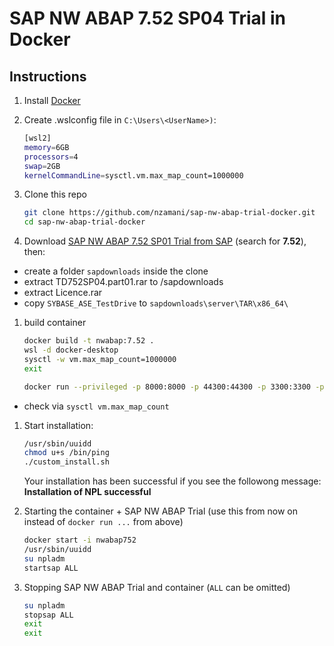 # SAP NW ABAP 7.52 SP04 Trial in Docker

## Instructions

1. Install [Docker](https://www.docker.com/community-edition)

1. Create .wslconfig file in `C:\Users\<UserName>)`:
    ```sh
    [wsl2]
    memory=6GB
    processors=4
    swap=2GB
    kernelCommandLine=sysctl.vm.max_map_count=1000000
     ```
        
1. Clone this repo

    ```sh
    git clone https://github.com/nzamani/sap-nw-abap-trial-docker.git
    cd sap-nw-abap-trial-docker
    ```
1. Download [SAP NW ABAP 7.52 SP01 Trial from SAP](https://developers.sap.com/germany/trials-downloads.html) (search for **7.52**), then:
- create a folder `sapdownloads` inside the clone
- extract TD752SP04.part01.rar to /sapdownloads
- extract Licence.rar
- copy `SYBASE_ASE_TestDrive` to `sapdownloads\server\TAR\x86_64\`
  
1.  build container
    ```sh
    docker build -t nwabap:7.52 .
    wsl -d docker-desktop  
    sysctl -w vm.max_map_count=1000000  
    exit  
    ```

    ```sh
    docker run --privileged -p 8000:8000 -p 44300:44300 -p 3300:3300 -p 3200:3200 -h vhcalnplci --name nwabap752 -it nwabap:7.52 /bin/bash
    ```
    
 - check via `sysctl vm.max_map_count` 

1.  Start installation:
    ```sh
    /usr/sbin/uuidd
    chmod u+s /bin/ping
    ./custom_install.sh
    ```
    
    Your installation has been successful if you see the followong message: **Installation of NPL successful**

1. Starting the container + SAP NW ABAP Trial (use this from now on instead of `docker run ...` from above)

    ```sh
    docker start -i nwabap752
    /usr/sbin/uuidd
    su npladm
    startsap ALL
    ```

1. Stopping SAP NW ABAP Trial and container (`ALL` can be omitted)

    ```sh
    su npladm
    stopsap ALL
    exit
    exit
    ```
